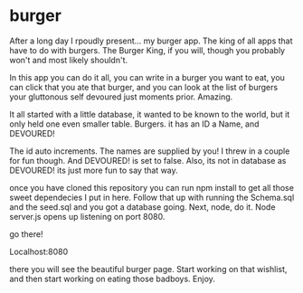 # burger

After a long day I rpoudly present... my burger app.  The king of all apps that have to do with burgers.  The Burger King, if you will, though you probably won't and most likely shouldn't.

In this app you can do it all, you can write in a burger you want to eat, you can click that you ate that burger, and you can look at the list of burgers your gluttonous self devoured just moments prior.  Amazing.

It all started with a little database, it wanted to be known to the world, but it only held one even smaller table.  Burgers. it has an ID a Name, and DEVOURED! 

The id auto increments.  The names are supplied by you! I threw in a couple for fun though. And DEVOURED! is set to false.
Also, its not in database as DEVOURED! its just more fun to say that way.

once you have cloned this repository you can run npm install to get all those sweet dependecies I put in here.
Follow that up with running the Schema.sql and the seed.sql and you got a database going.
Next, node, do it.  Node server.js opens up listening on port 8080.

go there!

Localhost:8080

there you will see the beautiful burger page.  Start working on that wishlist, and then start working on eating those badboys. 
Enjoy.

